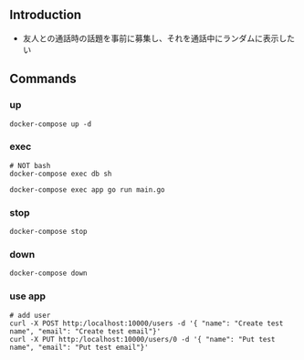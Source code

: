 ## Introduction
- 友人との通話時の話題を事前に募集し、それを通話中にランダムに表示したい

## Commands

### up
```
docker-compose up -d
```

### exec
```
# NOT bash
docker-compose exec db sh
```

```
docker-compose exec app go run main.go
```

### stop
```
docker-compose stop
```

### down
```
docker-compose down
```

### use app
```
# add user
curl -X POST http:/localhost:10000/users -d '{ "name": "Create test name", "email": "Create test email"}'
curl -X PUT http:/localhost:10000/users/0 -d '{ "name": "Put test name", "email": "Put test email"}'
```
